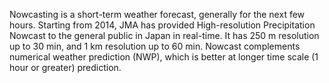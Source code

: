 Nowcasting is a short-term weather forecast, generally for the next few hours. Starting from 2014, JMA has provided High-resolution Precipitation Nowcast to the general public in Japan in real-time. It has 250 m resolution up to 30 min, and 1 km resolution up to 60 min. Nowcast complements numerical weather prediction (NWP), which is better at longer time scale (1 hour or greater) prediction.

